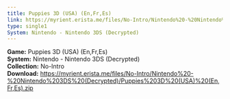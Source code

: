 ```yaml
---
title: Puppies 3D (USA) (En,Fr,Es)
link: https://myrient.erista.me/files/No-Intro/Nintendo%20-%20Nintendo%203DS%20(Decrypted)/Puppies%203D%20(USA)%20(En,Fr,Es).zip
type: single1
System: Nintendo - Nintendo 3DS (Decrypted)
---
```

<b>Game:</b> Puppies 3D (USA) (En,Fr,Es)<br>
<b>System:</b> Nintendo - Nintendo 3DS (Decrypted)<br>
<b>Collection:</b> No-Intro<br>
<b>Download:</b> https://myrient.erista.me/files/No-Intro/Nintendo%20-%20Nintendo%203DS%20(Decrypted)/Puppies%203D%20(USA)%20(En,Fr,Es).zip